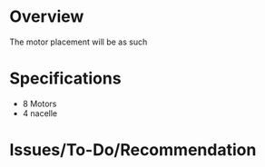 # Overview
The motor placement will be as such 

# Specifications
- 8 Motors
- 4 nacelle 
# Issues/To-Do/Recommendation
